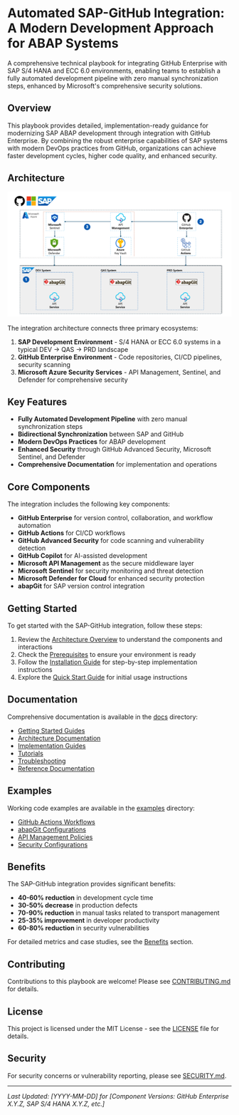 # Automated SAP-GitHub Integration: A Modern Development Approach for ABAP Systems

A comprehensive technical playbook for integrating GitHub Enterprise with SAP S/4 HANA and ECC 6.0 environments, enabling teams to establish a fully automated development pipeline with zero manual synchronization steps, enhanced by Microsoft's comprehensive security solutions.

## Overview

This playbook provides detailed, implementation-ready guidance for modernizing SAP ABAP development through integration with GitHub Enterprise. By combining the robust enterprise capabilities of SAP systems with modern DevOps practices from GitHub, organizations can achieve faster development cycles, higher code quality, and enhanced security.

## Architecture

![SAP-GitHub Integration Architecture](./assets/images/architecture/Playbook-Architecture-Diagram.png)

The integration architecture connects three primary ecosystems:
1. **SAP Development Environment** - S/4 HANA or ECC 6.0 systems in a typical DEV → QAS → PRD landscape
2. **GitHub Enterprise Environment** - Code repositories, CI/CD pipelines, security scanning
3. **Microsoft Azure Security Services** - API Management, Sentinel, and Defender for comprehensive security

## Key Features

- **Fully Automated Development Pipeline** with zero manual synchronization steps
- **Bidirectional Synchronization** between SAP and GitHub
- **Modern DevOps Practices** for ABAP development
- **Enhanced Security** through GitHub Advanced Security, Microsoft Sentinel, and Defender
- **Comprehensive Documentation** for implementation and operations

## Core Components

The integration includes the following key components:

- **GitHub Enterprise** for version control, collaboration, and workflow automation
- **GitHub Actions** for CI/CD workflows
- **GitHub Advanced Security** for code scanning and vulnerability detection
- **GitHub Copilot** for AI-assisted development
- **Microsoft API Management** as the secure middleware layer
- **Microsoft Sentinel** for security monitoring and threat detection
- **Microsoft Defender for Cloud** for enhanced security protection
- **abapGit** for SAP version control integration

## Getting Started

To get started with the SAP-GitHub integration, follow these steps:

1. Review the [Architecture Overview](docs/architecture/overview.md) to understand the components and interactions
2. Check the [Prerequisites](docs/getting-started/prerequisites.md) to ensure your environment is ready
3. Follow the [Installation Guide](docs/getting-started/installation.md) for step-by-step implementation instructions
4. Explore the [Quick Start Guide](docs/getting-started/quick-start.md) for initial usage instructions

## Documentation

Comprehensive documentation is available in the [docs](./docs/) directory:

- [Getting Started Guides](./docs/getting-started/)
- [Architecture Documentation](./docs/architecture/)
- [Implementation Guides](./docs/implementation/)
- [Tutorials](./docs/tutorials/)
- [Troubleshooting](./docs/troubleshooting/)
- [Reference Documentation](./docs/reference/)

## Examples

Working code examples are available in the [examples](./examples/) directory:

- [GitHub Actions Workflows](./examples/github-actions/)
- [abapGit Configurations](./examples/abapgit-config/)
- [API Management Policies](./examples/apim-configs/)
- [Security Configurations](./examples/security/)

## Benefits

The SAP-GitHub integration provides significant benefits:

- **40-60% reduction** in development cycle time
- **30-50% decrease** in production defects
- **70-90% reduction** in manual tasks related to transport management
- **25-35% improvement** in developer productivity
- **60-80% reduction** in security vulnerabilities

For detailed metrics and case studies, see the [Benefits](./docs/benefits/) section.

## Contributing

Contributions to this playbook are welcome! Please see [CONTRIBUTING.md](./CONTRIBUTING.md) for details.

## License

This project is licensed under the MIT License - see the [LICENSE](./LICENSE) file for details.

## Security

For security concerns or vulnerability reporting, please see [SECURITY.md](./SECURITY.md).

---

*Last Updated: [YYYY-MM-DD] for [Component Versions: GitHub Enterprise X.Y.Z, SAP S/4 HANA X.Y.Z, etc.]*